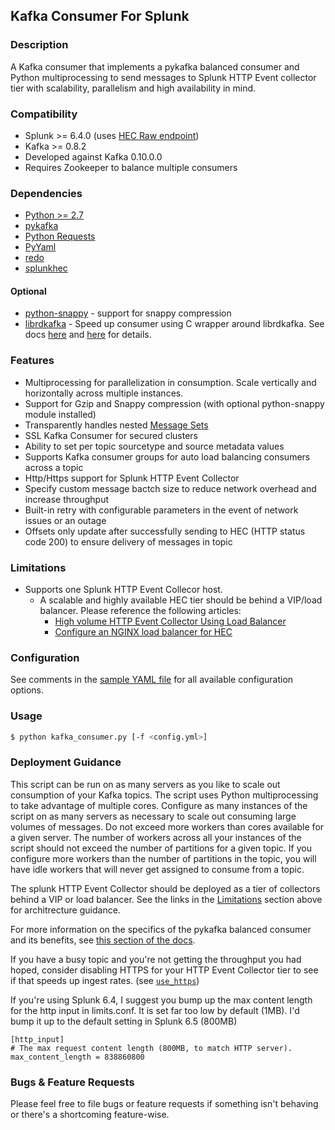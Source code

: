 ## Kafka Consumer For Splunk
### Description
A Kafka consumer that implements a pykafka balanced consumer and Python multiprocessing to send messages to Splunk HTTP Event collector tier with scalability, parallelism and high availability in mind.

### Compatibility
* Splunk >= 6.4.0 (uses [HEC Raw endpoint](http://docs.splunk.com/Documentation/Splunk/latest/RESTREF/RESTinput#services.2Fcollector.2Fraw))
* Kafka >= 0.8.2
* Developed against Kafka 0.10.0.0
* Requires Zookeeper to balance multiple consumers

### Dependencies
* [Python >= 2.7](https://www.python.org/downloads/)
* [pykafka](https://github.com/Parsely/pykafka)
* [Python Requests](http://docs.python-requests.org/en/master/)
* [PyYaml](http://pyyaml.org/)
* [redo](https://pypi.python.org/pypi/redo)
* [splunkhec](https://github.com/sghaskell/kafka-splunk-consumer/blob/master/splunkhec.py)

#### Optional
* [python-snappy](https://pypi.python.org/pypi/python-snappy) - support for snappy compression
* [librdkafka](https://github.com/edenhill/librdkafka) - Speed up consumer using C wrapper around librdkafka. See docs [here](http://pykafka.readthedocs.io/en/latest/roadmap.html?highlight=rdkafka#pure-python-vs-rdkafka) and [here](https://github.com/Parsely/pykafka#using-the-librdkafka-extension) for details.

### Features
* Multiprocessing for parallelization in consumption. Scale vertically and horizontally across multiple instances.
* Support for Gzip and Snappy compression (with optional python-snappy module installed)
* Transparently handles nested [Message Sets](https://cwiki.apache.org/confluence/display/KAFKA/A+Guide+To+The+Kafka+Protocol#AGuideToTheKafkaProtocol-Messagesets)
* SSL Kafka Consumer for secured clusters
* Ability to set per topic sourcetype and source metadata values
* Supports Kafka consumer groups for auto load balancing consumers across a topic
* Http/Https support for Splunk HTTP Event Collector
* Specify custom message bactch size to reduce network overhead and increase throughput
* Built-in retry with configurable parameters in the event of network issues or an outage
* Offsets only update after successfully sending to HEC (HTTP status code 200) to ensure delivery of messages in topic

### Limitations
* Supports one Splunk HTTP Event Collecor host.
  * A scalable and highly available HEC tier should be behind a VIP/load balancer. Please reference the following articles:
    * [High volume HTTP Event Collector Using Load Balancer](http://dev.splunk.com/view/event-collector/SP-CAAAE9Q)
    * [Configure an NGINX load balancer for HEC](http://dev.splunk.com/view/event-collector/SP-CAAAE9Q)

### Configuration
See comments in the [sample YAML file](https://github.com/sghaskell/kafka-splunk-consumer/blob/master/config/kafka_consumer.yml) for all available configuration options.

### Usage
```bash
$ python kafka_consumer.py [-f <config.yml>]
```

### Deployment Guidance
This script can be run on as many servers as you like to scale out consumption of your Kafka topics. The script uses Python multiprocessing to take advantage of multiple cores. Configure as many instances of the script on as many servers as necessary to scale out consuming large volumes of messages. Do not exceed more workers than cores available for a given server. The number of workers across all your instances of the script should not exceed the number of partitions for a given topic. If you configure more workers than the number of partitions in the topic, you will have idle workers that will never get assigned to consume from a topic.

The splunk HTTP Event Collector should be deployed as a tier of collectors behind a VIP or load balancer. See the links in the [Limitations](https://github.com/sghaskell/kafka-splunk-consumer#limitations) section above for architrecture guidance.

For more information on the specifics of the pykafka balanced consumer and its benefits, see [this section of the docs](http://pykafka.readthedocs.io/en/latest/roadmap.html#simpleconsumer-vs-balancedconsumer).

If you have a busy topic and you're not getting the throughput you had hoped, consider disabling HTTPS for your HTTP Event Collector tier to see if that speeds up ingest rates. (see [`use_https`](https://github.com/sghaskell/kafka-splunk-consumer/blob/master/kafka_consumer.yml#L42))

If you're using Splunk 6.4, I suggest you bump up the max content length for the http input in limits.conf. It is set far too low by default (1MB). I'd bump it up to the default setting in Splunk 6.5 (800MB)

```
[http_input]
# The max request content length (800MB, to match HTTP server).
max_content_length = 838860800
```

### Bugs & Feature Requests
Please feel free to file bugs or feature requests if something isn't behaving or there's a shortcoming feature-wise.
